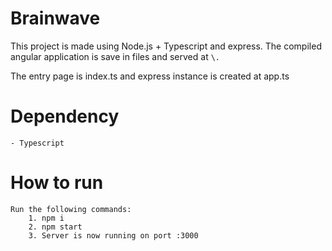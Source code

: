 # Brainwave

This project is made using Node.js + Typescript and express. The compiled angular application is save in files and served at `\.`

The entry page is index.ts and express instance is created at app.ts

# Dependency
    - Typescript

# How to run
    Run the following commands:
        1. npm i
        2. npm start
        3. Server is now running on port :3000